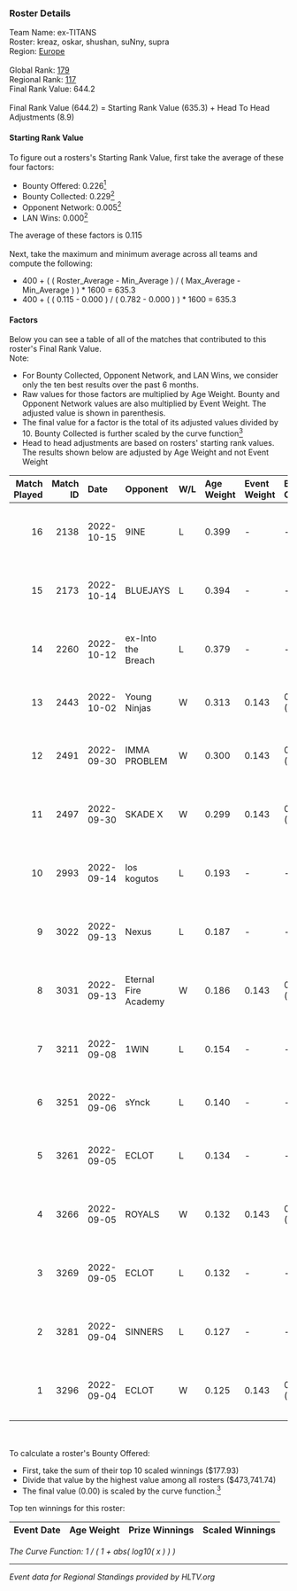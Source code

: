 ### Roster Details<br />
Team Name: ex-TITANS<br />
Roster: kreaz, oskar, shushan, suNny, supra<br />
Region: [Europe]( ../standings_europe.md)<br />
<br />
Global Rank: [179](../standings_global.md)<br />
Regional Rank: [117]( ../standings_europe.md)<br />
Final Rank Value:  644.2<br />
<br />
Final Rank Value (644.2) = Starting Rank Value (635.3) + Head To Head Adjustments (8.9)<br />

#### Starting Rank Value<br />
To figure out a rosters's Starting Rank Value, first take the average of these four factors:<br />
- Bounty Offered: 0.226[<sup>1</sup>](#table2)
- Bounty Collected: 0.229[<sup>2</sup>](#table1)
- Opponent Network: 0.005[<sup>2</sup>](#table1)
- LAN Wins: 0.000[<sup>2</sup>](#table1)

The average of these factors is 0.115<br />
<br />
Next, take the maximum and minimum average across all teams and compute the following:<br />
- 400 + ( ( Roster_Average - Min_Average ) / ( Max_Average - Min_Average ) ) * 1600 = 635.3
- 400 + ( ( 0.115 - 0.000 ) / ( 0.782 - 0.000 ) ) * 1600 = 635.3


#### Factors<br />
Below you can see a table of all of the matches that contributed to this roster's Final Rank Value.<br />
Note:<br />

- For Bounty Collected, Opponent Network, and LAN Wins, we consider only the ten best results over the past 6 months.
- Raw values for those factors are multiplied by Age Weight. Bounty and Opponent Network values are also multiplied by Event Weight. The adjusted value is shown in parenthesis.
- The final value for a factor is the total of its adjusted values divided by 10. Bounty Collected is further scaled by the curve function[<sup>3</sup>](#curveFunction)
- Head to head adjustments are based on rosters' starting rank values. The results shown below are adjusted by Age Weight and not Event Weight
<span id="table1"></span><br />


| Match Played | Match ID | Date       | Opponent             | W/L | Age Weight | Event Weight | Bounty Collected | Opponent Network | LAN Wins  | H2H Adj. | Roster                                    |
| -: | -: | :- | :- | :- | :- | :- | :- | :- | :- | -: | :- |
|           16 |     2138 | 2022-10-15 | 9INE                 | L   | 0.399      | -            | -                | -                | -         |    -2.29 | kreaz, oskar, shushan, suNny, supra       |
|           15 |     2173 | 2022-10-14 | BLUEJAYS             | L   | 0.394      | -            | -                | -                | -         |    -1.12 | kreaz, oskar, shushan, suNny, supra       |
|           14 |     2260 | 2022-10-12 | ex-Into the Breach   | L   | 0.379      | -            | -                | -                | -         |    -3.01 | oskar, rallen, shushan, suNny, supra      |
|           13 |     2443 | 2022-10-02 | Young Ninjas         | W   | 0.313      | 0.143        | 0.076 (0.003)    | 0.694 (0.031)    | 0 (0.000) |     8.27 | adamb, eraa, maxster, nilo, ztr           |
|           12 |     2491 | 2022-09-30 | IMMA PROBLEM         | W   | 0.300      | 0.143        | 0.000 (0.000)    | 0.012 (0.001)    | 0 (0.000) |     2.97 | oskar, rallen, suNny, supra, Synyx        |
|           11 |     2497 | 2022-09-30 | SKADE X              | W   | 0.299      | 0.143        | 0.002 (0.000)    | 0.084 (0.004)    | 0 (0.000) |     4.93 | oskar, rallen, suNny, supra, Synyx        |
|           10 |     2993 | 2022-09-14 | los kogutos          | L   | 0.193      | -            | -                | -                | -         |    -1.83 | darchevile, Enzo, kRaSnaL, maaryy, tomiko |
|            9 |     3022 | 2022-09-13 | Nexus                | L   | 0.187      | -            | -                | -                | -         |    -1.68 | MSL, Nodios, oskar, suNny, supra          |
|            8 |     3031 | 2022-09-13 | Eternal Fire Academy | W   | 0.186      | 0.143        | 0.000 (0.000)    | 0.116 (0.003)    | 0 (0.000) |     2.16 | Cizzx, cyber, EMSTAR, jottAAA, zeK        |
|            7 |     3211 | 2022-09-08 | 1WIN                 | L   | 0.154      | -            | -                | -                | -         |    -1.06 | MSL, Nodios, oskar, suNny, supra          |
|            6 |     3251 | 2022-09-06 | sYnck                | L   | 0.140      | -            | -                | -                | -         |    -1.49 | consss, eku, fejtZ, MakiG, Wahtzz         |
|            5 |     3261 | 2022-09-05 | ECLOT                | L   | 0.134      | -            | -                | -                | -         |    -0.45 | capseN, Dytor, K1-FiDa, nbqq, Valencio    |
|            4 |     3266 | 2022-09-05 | ROYALS               | W   | 0.132      | 0.143        | 0.000 (0.000)    | 0.000 (0.000)    | 0 (0.000) |     0.87 | CHANKY, MistFire, PALM1, Sterzig, zykes   |
|            3 |     3269 | 2022-09-05 | ECLOT                | L   | 0.132      | -            | -                | -                | -         |    -0.45 | MSL, Nodios, oskar, suNny, supra          |
|            2 |     3281 | 2022-09-04 | SINNERS              | L   | 0.127      | -            | -                | -                | -         |    -0.42 | beastik, forsyy, SHOCK, ZEDKO, Zero       |
|            1 |     3296 | 2022-09-04 | ECLOT                | W   | 0.125      | 0.143        | 0.046 (0.001)    | 0.584 (0.010)    | 0 (0.000) |     3.52 | MSL, Nodios, oskar, suNny, supra          |

<br />
<span id="table2"></span><br />
To calculate a roster's Bounty Offered:<br />

- First, take the sum of their top 10 scaled winnings ($177.93)
- Divide that value by the highest value among all rosters ($473,741.74)
- The final value (0.00) is scaled by the curve function.[<sup>3</sup>](#curveFunction)

Top ten winnings for this roster:<br />

| Event Date | Age Weight | Prize Winnings | Scaled Winnings |
| :- | -: | :- | :- |


<span id="curveFunction"></span>_The Curve Function: 1 / ( 1 + abs( log10( x ) ) )_<br />

---
_Event data for Regional Standings provided by HLTV.org_<br />
